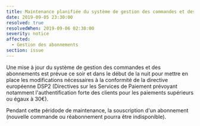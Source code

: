 ```yaml
---
title: Maintenance planifiée du système de gestion des commandes et des abonnements
date: 2019-09-05 23:30:00
resolved: true
resolvedWhen: 2019-09-06 02:30:00
severity: notice
affected:
  - Gestion des abonnements
section: issue
---
```

Une mise à jour du système de gestion des commandes et des abonnements est prévue ce soir et dans le début de la nuit pour mettre en place les modifications nécessaires à la conformité de la directive européenne DSP2 (Directives sur les Services de Paiement prévoyant notamment l'authentification forte des clients pour les paiements supérieurs ou égaux à 30€).   
   
Pendant cette péridode de maintenance, la souscription d'un abonnement (nouvelle commande ou réabonnement pourra être indisponible).
